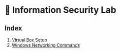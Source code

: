 
# 🧪 Information Security Lab 


## Index

1. [Virtual Box Setup](1_vbox_setup.md)
2. [Windows Networking Commands](2_windows_networking.md)